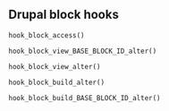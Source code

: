 Drupal block hooks
-------------------
```
hook_block_access()

hook_block_view_BASE_BLOCK_ID_alter()

hook_block_view_alter()

hook_block_build_alter()

hook_block_build_BASE_BLOCK_ID_alter()
```